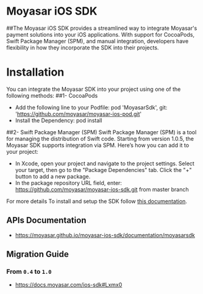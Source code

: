 # Moyasar iOS SDK

 ##The Moyasar iOS SDK provides a streamlined way to integrate Moyasar's payment solutions into your iOS applications. With support for CocoaPods, Swift Package Manager (SPM), and manual integration, developers have flexibility in how they incorporate the SDK into their projects.


# Installation

You can integrate the Moyasar SDK into your project using one of the following methods:
##1- CocoaPods
- Add the following line to your Podfile: pod 'MoyasarSdk', git: 'https://github.com/moyasar/moyasar-ios-pod.git'
- Install the Dependency: pod install


##2- Swift Package Manager (SPM)
Swift Package Manager (SPM) is a tool for managing the distribution of Swift code. Starting from version 1.0.5, the Moyasar SDK supports integration via SPM. Here’s how you can add it to your project:
- In Xcode, open your project and navigate to the project settings. Select your target, then go to the "Package Dependencies" tab. Click the "+" button to add a new package.
- In the package repository URL field, enter: https://github.com/moyasar/moyasar-ios-sdk.git
 from master branch 


For more details To install and setup the SDK follow [this documentation](https://docs.moyasar.com/ios-sdk).

## APIs Documentation

* <https://moyasar.github.io/moyasar-ios-sdk/documentation/moyasarsdk>

## Migration Guide

### From `0.4` to `1.0`

* <https://docs.moyasar.com/ios-sdk#Lxmx0>
